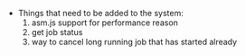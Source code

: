 * Things that need to be added to the system:
    1. asm.js support for performance reason
    2. get job status
    3. way to cancel long running job that has started already
